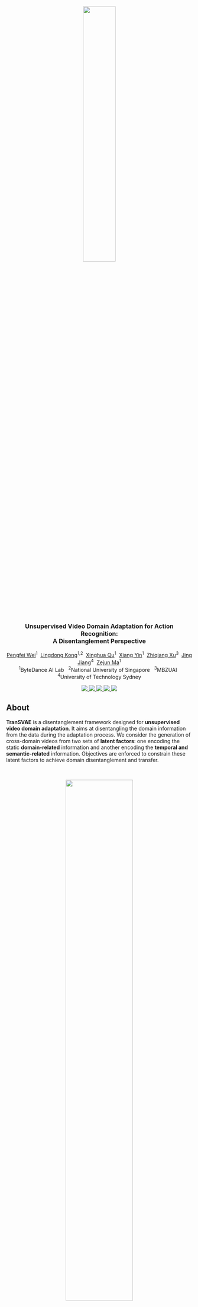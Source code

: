 <br />
<p align="center">
  <img src="figs/logo.png" align="center" width="42%">
  
  <h3 align="center"><strong>Unsupervised Video Domain Adaptation for Action Recognition:<br>A Disentanglement Perspective</strong></h3>

  <p align="center">
      <a href="https://scholar.google.com/citations?user=a94WthkAAAAJ" target='_blank'>Pengfei Wei</a><sup>1</sup>&nbsp;
      <a href="https://scholar.google.com/citations?user=-j1j7TkAAAAJ" target='_blank'>Lingdong Kong</a><sup>1,2</sup>&nbsp;
      <a href="https://scholar.google.com/citations?user=2PxlmU0AAAAJ" target='_blank'>Xinghua Qu</a><sup>1</sup>&nbsp;
      <a href="https://scholar.google.com/citations?user=e6_J-lEAAAAJ" target='_blank'>Xiang Yin</a><sup>1</sup>&nbsp;
      <a href="" target='_blank'>Zhiqiang Xu</a><sup>3</sup>&nbsp;
      <a href="https://scholar.google.com/citations?user=XFtCe08AAAAJ" target='_blank'>Jing Jiang</a><sup>4</sup>&nbsp;
      <a href="" target='_blank'>Zejun Ma</a><sup>1</sup>
    <br>
  <sup>1</sup>ByteDance AI Lab&nbsp;&nbsp;
  <sup>2</sup>National University of Singapore&nbsp;&nbsp;
  <sup>3</sup>MBZUAI&nbsp;&nbsp;
  <sup>4</sup>University of Technology Sydney
  </p>
</p>

<p align="center">
  <a href="https://arxiv.org/abs/2208.07365" target='_blank'>
    <img src="https://img.shields.io/badge/Paper-%F0%9F%93%83-blue">
  </a>
  
  <a href="https://ldkong.com/TranSVAE" target='_blank'>
    <img src="https://img.shields.io/badge/Project-%F0%9F%94%97-lightblue">
  </a>
  
  <a href="https://huggingface.co/spaces/ldkong/TranSVAE" target='_blank'>
    <img src="https://img.shields.io/badge/Demo-%F0%9F%8E%AC-pink">
  </a>
  
  <a href="https://zhuanlan.zhihu.com/p/553169112" target='_blank'>
    <img src="https://img.shields.io/badge/%E4%B8%AD%E8%AF%91%E7%89%88-%F0%9F%90%BC-red">
  </a>
  
  <a href="" target='_blank'>
    <img src="https://visitor-badge.laobi.icu/badge?page_id=ldkong1205.TranSVAE&left_color=gray&right_color=firebrick">
  </a>
</p>

## About
**TranSVAE** is a disentanglement framework designed for **unsupervised video domain adaptation**. It aims at disentangling the domain information from the data during the adaptation process. We consider the generation of cross-domain videos from two sets of **latent factors**: one encoding the static **domain-related** information and another encoding the **temporal and semantic-related** information. Objectives are enforced to constrain these latent factors to achieve domain disentanglement and transfer.

<br>
<p align="center">
  <img src="https://github.com/ldkong1205/TranSVAE/blob/main/figs/example.gif" align="center" width="60%">
  <br>
  <strong>Col1:</strong> Original sequences ("Human" $\mathcal{D}=\mathbf{P}_1$ and "Alien" $\mathcal{D}=\mathbf{P}_2$); <strong>Col2:</strong> Sequence reconstructions; <strong>Col3:</strong> Reconstructed sequences using $z_1^{\mathcal{D}},...,z_T^{\mathcal{D}}$; <strong>Col4:</strong> Domain transferred sequences with exchanged $z_d^{\mathcal{D}}$.
</p>
<br>

Visit our [project page](https://ldkong.com/TranSVAE) to explore more details. :paw_prints:


## Updates

- [2022.08] - TranSVAE achieves 1st place among the UDA leaderboards of [UCF-HMDB](https://paperswithcode.com/sota/unsupervised-domain-adaptation-on-ucf-hmdb), [Jester](https://paperswithcode.com/sota/unsupervised-domain-adaptation-on-jester), and [Epic-Kitchens](https://paperswithcode.com/sota/unsupervised-domain-adaptation-on-epic), based on [Paper-with-Code](https://paperswithcode.com/paper/unsupervised-video-domain-adaptation-a).
- [2022.08] - Try a [Gradio demo](https://huggingface.co/spaces/ldkong/TranSVAE) for domain disentanglement in TranSVAE at Hugging Face Spaces! :hugs:
- [2022.08] - Our paper is available on arXiv, click [here](https://arxiv.org/abs/2208.07365) to check it out!


## Outline

- [Highlights](#highlights)
- [Installation](#installation)
- [Data Preparation](#data-preparation)
- [Getting Started](#getting-started)
- [Main Results](#main-results)
- [TODO List](#todo-list)
- [License](#license)
- [Acknowledgement](#acknowledgement)
- [Citation](#citation)


## Highlight

| <strong>Conceptual Comparison</strong> |
|:-:|
|<img src="figs/idea.png" width="70%">|
| <strong>Graphical Model</strong> |
|<img src="figs/graph.png" width="60%">|
| <strong>Framework Overview</strong> |
|<img src="figs/framework.png" width="96%">|

## Installation

Please refer to [INSTALL.md](docs/INSTALL.md) for the installation details.


## Data Preparation

Please refer to [DATA_PREPARE.md](docs/DATA_PREPARE.md) for the details to prepare the <sup>1</sup>[UCF<sub>101</sub>](https://www.crcv.ucf.edu/data/UCF101.php), <sup>2</sup>[HMDB<sub>51</sub>](https://serre-lab.clps.brown.edu/resource/hmdb-a-large-human-motion-database), <sup>3</sup>[Jester](https://20bn.com/datasets/jester), <sup>4</sup>[Epic-Kitchens](https://epic-kitchens.github.io/2021), and <sup>5</sup>[Sprites](https://github.com/YingzhenLi/Sprites) datasets.


## Getting Started

Please refer to [GET_STARTED.md](docs/GET_STARTED.md) to learn more usage about this codebase.


## Main Result

### UCF<sub>101</sub> - HMDB<sub>51</sub>
[![PWC](https://img.shields.io/endpoint.svg?url=https://paperswithcode.com/badge/unsupervised-video-domain-adaptation-a/unsupervised-domain-adaptation-on-ucf-hmdb)](https://paperswithcode.com/sota/unsupervised-domain-adaptation-on-ucf-hmdb?p=unsupervised-video-domain-adaptation-a)
|        Method        |  Backbone  |  U<sub>101</sub> &#8594; H<sub>51</sub> | H<sub>51</sub> &#8594; U<sub>101</sub> | Average |
|---------------------:|:----------:|:-----:|:-----:|:-----:|
| DANN (JMLR'16)       | ResNet-101 | 75.28 | 76.36 | 75.82 |
| JAN  (ICML'17)       | ResNet-101 | 74.72 | 76.69 | 75.71 |
| AdaBN (PR'18)        | ResNet-101 | 72.22 | 77.41 | 74.82 |
| MCD (CVPR'18)        | ResNet-101 | 73.89 | 79.34 | 76.62 |
| TA<sup>3</sup>N (ICCV'19) | ResNet-101 | 78.33 | 81.79 | 80.06 |
| ABG (MM'20)          | ResNet-101 | 79.17 | 85.11 | 82.14 |
| TCoN (AAAI'20)       | ResNet-101 | 87.22 | 89.14 | 88.18 |
| MA<sup>2</sup>L-TD (WACV'22) | ResNet-101 | 85.00 | 86.59 | 85.80 |
| Source-only          |     I3D    | 80.27 | 88.79 | 84.53 |
| DANN (JMLR'16)       |     I3D    | 80.83 | 88.09 | 84.46 |
| ADDA (CVPR'17)       |     I3D    | 79.17 | 88.44 | 83.81 |
| TA<sup>3</sup>N (ICCV'19) |     I3D    | 81.38 | 90.54 | 85.96 |
| SAVA (ECCV'20)       |     I3D    | 82.22 | 91.24 | 86.73 |
| CoMix (NeurIPS'21)   |     I3D    | 86.66 | 93.87 | 90.22 |
| CO<sup>2</sup>A (WACV'22)    |     I3D    | 87.78 | 95.79 | 91.79 |
| **TranSVAE (Ours)**  |   **I3D**  | **87.78** | **98.95** | **93.37** |
| Oracle               |     I3D    | 95.00 | 96.85 | 95.93 |

### Jester
[![PWC](https://img.shields.io/endpoint.svg?url=https://paperswithcode.com/badge/unsupervised-video-domain-adaptation-a/unsupervised-domain-adaptation-on-jester-1)](https://paperswithcode.com/sota/unsupervised-domain-adaptation-on-jester-1?p=unsupervised-video-domain-adaptation-a)
| Task |  Source-only  |  DANN | ADDA | TA<sup>3</sup>N | CoMix | **TranSVAE (Ours)** | Oracle |
|:----:|:-------------:|:-----:|:----:|:---------------:|:-----:|:-------------------:|:------:|
| **J**<sub>S</sub> &#8594; **J**<sub>T</sub> | 51.5 | 55.4 | 52.3 | 55.5 | 64.7 | **66.1** | 95.6 |

### Epic-Kitchens
[![PWC](https://img.shields.io/endpoint.svg?url=https://paperswithcode.com/badge/unsupervised-video-domain-adaptation-a/unsupervised-domain-adaptation-on-jester-1)](https://paperswithcode.com/sota/unsupervised-domain-adaptation-on-jester-1?p=unsupervised-video-domain-adaptation-a)
| Task |  Source-only  |  DANN | ADDA | TA<sup>3</sup>N | CoMix | **TranSVAE (Ours)** | Oracle |
|:----:|:-------------:|:-----:|:----:|:---------------:|:-----:|:-------------------:|:------:|
| **D**<sub>1</sub> &#8594; **D**<sub>2</sub> | 32.8 | 37.7 | 35.4 | 34.2 | 42.9 | **50.5** | 64.0 |
| **D**<sub>1</sub> &#8594; **D**<sub>3</sub> | 34.1 | 36.6 | 34.9 | 37.4 | 40.9 | **50.3** | 63.7 |
| **D**<sub>2</sub> &#8594; **D**<sub>1</sub> | 35.4 | 38.3 | 36.3 | 40.9 | 38.6 | **50.3** | 57.0 |
| **D**<sub>2</sub> &#8594; **D**<sub>3</sub> | 39.1 | 41.9 | 40.8 | 42.8 | 45.2 | **58.6** | 63.7 |
| **D**<sub>3</sub> &#8594; **D**<sub>1</sub> | 34.6 | 38.8 | 36.1 | 39.9 | 42.3 | **48.0** | 57.0 |
| **D**<sub>3</sub> &#8594; **D**<sub>2</sub> | 35.8 | 42.1 | 41.4 | 44.2 | 49.2 | **58.0** | 64.0 |
|               Average                       | 35.3 | 39.2 | 37.4 | 39.9 | 43.2 | **52.6** | 61.5 |

### Ablation Study
<strong>UCF<sub>101</sub></strong> &#8594; <strong>HMDB<sub>51</sub></strong>
<br>
<img src="figs/ablation-ucf2hmdb.png">

<strong>HMDB<sub>51</sub></strong> &#8594; <strong>UCF<sub>101</sub></strong>
<br>
<img src="figs/ablation-hmdb2ucf.png">

<strong>Domain Transfer Example</strong>
<br>
| Source (Original) | Target (Original) |  | Source (Original) | Target (Original) |
| :-: | :-: | :-: | :-: | :-: |
| ![src_original](https://github.com/ldkong1205/TranSVAE/blob/main/figs/example1/src_original.gif) | ![tar_original](https://github.com/ldkong1205/TranSVAE/blob/main/figs/example1/tar_original.gif) |  | ![src_original](https://github.com/ldkong1205/TranSVAE/blob/main/figs/example2/src_original.gif) | ![tar_original](https://github.com/ldkong1205/TranSVAE/blob/main/figs/example2/tar_original.gif) |
| |
| Reconstruct ($\mathbf{z}_d^{\mathcal{S}}$ + $\mathbf{z}_t^{\mathcal{S}}$) | Reconstruct ($\mathbf{z}_d^{\mathcal{T}}$ + $\mathbf{z}_t^{\mathcal{T}}$) |  | Reconstruct ($\mathbf{z}_d^{\mathcal{S}}$ + $\mathbf{z}_t^{\mathcal{S}}$) | Reconstruct ($\mathbf{z}_d^{\mathcal{T}}$ + $\mathbf{z}_t^{\mathcal{T}}$) |
| ![src_recon](https://github.com/ldkong1205/TranSVAE/blob/main/figs/example1/src_recon.gif) | ![tar_recon](https://github.com/ldkong1205/TranSVAE/blob/main/figs/example1/tar_recon.gif) |  | ![src_recon](https://github.com/ldkong1205/TranSVAE/blob/main/figs/example2/src_recon.gif) | ![tar_recon](https://github.com/ldkong1205/TranSVAE/blob/main/figs/example2/tar_recon.gif) |
| |
| Reconstruct ($\mathbf{z}_d^{\mathcal{S}} + \mathbf{0}$) | Reconstruct ($\mathbf{z}_d^{\mathcal{T}} + \mathbf{0}$) |  | Reconstruct ($\mathbf{z}_d^{\mathcal{S}} + \mathbf{0}$) | Reconstruct ($\mathbf{z}_d^{\mathcal{T}} + \mathbf{0}$) | 
| ![recon_srcZf](https://github.com/ldkong1205/TranSVAE/blob/main/figs/example1/recon_srcZf.gif) | ![recon_tarZf](https://github.com/ldkong1205/TranSVAE/blob/main/figs/example1/recon_tarZf.gif) |  | ![recon_srcZf](https://github.com/ldkong1205/TranSVAE/blob/main/figs/example2/recon_srcZf.gif) | ![recon_tarZf](https://github.com/ldkong1205/TranSVAE/blob/main/figs/example2/recon_tarZf.gif) |
| |
| Reconstruct ($\mathbf{0} + \mathbf{z}_t^{\mathcal{S}}$) | Reconstruct ($\mathbf{0} + \mathbf{z}_t^{\mathcal{T}}$) |  | Reconstruct ($\mathbf{0} + \mathbf{z}_t^{\mathcal{S}}$) | Reconstruct ($\mathbf{0} + \mathbf{z}_t^{\mathcal{T}}$) | 
| ![recon_srcZt](https://github.com/ldkong1205/TranSVAE/blob/main/figs/example1/recon_srcZt.gif) | ![recon_tarZt](https://github.com/ldkong1205/TranSVAE/blob/main/figs/example1/recon_tarZt.gif) |  | ![recon_srcZt](https://github.com/ldkong1205/TranSVAE/blob/main/figs/example2/recon_srcZt.gif) | ![recon_tarZt](https://github.com/ldkong1205/TranSVAE/blob/main/figs/example2/recon_tarZt.gif) |
| |
| Reconstruct ($\mathbf{z}_d^{\mathcal{S}} + \mathbf{z}_t^{\mathcal{T}}$) | Reconstruct ($\mathbf{z}_d^{\mathcal{T}} + \mathbf{z}_t^{\mathcal{S}}$) |  | Reconstruct ($\mathbf{z}_d^{\mathcal{S}} + \mathbf{z}_t^{\mathcal{T}}$) | Reconstruct ($\mathbf{z}_d^{\mathcal{T}} + \mathbf{z}_t^{\mathcal{S}}$) | 
| ![recon_srcZf_tarZt](https://github.com/ldkong1205/TranSVAE/blob/main/figs/example1/recon_srcZf_tarZt.gif) | ![recon_tarZf_srcZt](https://github.com/ldkong1205/TranSVAE/blob/main/figs/example1/recon_tarZf_srcZt.gif) |  | ![recon_srcZf_tarZt](https://github.com/ldkong1205/TranSVAE/blob/main/figs/example2/recon_srcZf_tarZt.gif) | ![recon_tarZf_srcZt](https://github.com/ldkong1205/TranSVAE/blob/main/figs/example2/recon_tarZf_srcZt.gif) |




## TODO List

- [x] Initial release. 🚀
- [x] Add license. See [here](#license) for more details.
- [x] Add demo at Hugging Face Spaces.
- [x] Add installation details.
- [x] Add data preparation details.
- [x] Add evaluation details.
- [x] Add training details.


## License
<a rel="license" href="http://creativecommons.org/licenses/by-nc-sa/4.0/"><img alt="Creative Commons License" style="border-width:0" src="https://i.creativecommons.org/l/by-nc-sa/4.0/80x15.png" /></a>
<br />
This work is under the <a rel="license" href="http://creativecommons.org/licenses/by-nc-sa/4.0/">Creative Commons Attribution-NonCommercial-ShareAlike 4.0 International License</a>.


## Acknowledgement
We acknowledge the use of the following public resources during the course of this work: <sup>1</sup>[UCF<sub>101</sub>](https://www.crcv.ucf.edu/data/UCF101.php), <sup>2</sup>[HMDB<sub>51</sub>](https://serre-lab.clps.brown.edu/resource/hmdb-a-large-human-motion-database), <sup>3</sup>[Jester](https://20bn.com/datasets/jester), <sup>4</sup>[Epic-Kitchens](https://epic-kitchens.github.io/2021), <sup>5</sup>[Sprites](https://github.com/YingzhenLi/Sprites), <sup>6</sup>[I3D](https://github.com/piergiaj/pytorch-i3d), and <sup>7</sup>[TRN](https://github.com/zhoubolei/TRN-pytorch).


## Citation

If you find this work helpful, please kindly consider citing our paper:

```bibtex
@ARTICLE{wei2022transvae,
  title={Unsupervised Video Domain Adaptation: A Disentanglement Perspective},
  author={Wei, Pengfei and Kong, Lingdong and Qu, Xinghua and Yin, Xiang and Xu, Zhiqiang and Jiang, Jing and Ma, Zejun},
  journal={arXiv preprint arXiv:2208.07365}, 
  year={2022},
}
```
